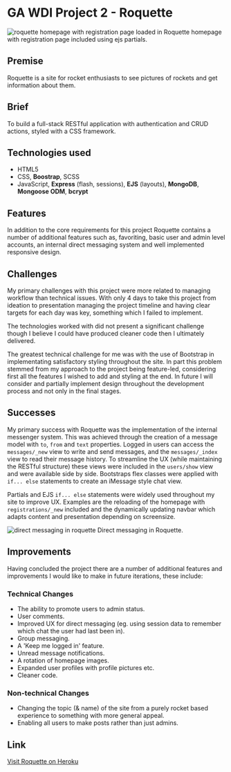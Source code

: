 # GA WDI Project 2 - Roquette

<img src="https://i.imgur.com/GVSBt0I.png" alt="roquette homepage with registration page loaded in">
Roquette homepage with registration page included using ejs partials.

## Premise
Roquette is a site for rocket enthusiasts to see pictures of rockets and get information about them.

## Brief
To build a full-stack RESTful application with authentication and CRUD actions, styled with a CSS framework.

## Technologies used
* HTML5
* CSS, **Boostrap**, SCSS
* JavaScript, **Express** (flash, sessions), **EJS** (layouts), **MongoDB**, **Mongoose ODM**, **bcrypt**

## Features
In addition to the core requirements for this project Roquette contains a number of additional features such as, favoriting, basic user and admin level accounts, an internal direct messaging system and well implemented responsive design.

## Challenges
My primary challenges with this project were more related to managing workflow than technical issues.  With only 4 days to take this project from ideation to presentation managing the project timeline and having clear targets for each day was key, something which I failed to implement.

The technologies worked with did not present a significant challenge though I believe I could have produced cleaner code then I ultimately delivered.

The greatest technical challenge for me was with the use of Bootstrap in implementating satisfactory styling throughout the site.  In part this problem stemmed from my approach to the project being feature-led, considering first all the features I wished to add and styling at the end.  In future I will consider and partially implement design throughout the development process and not only in the final stages.

## Successes
My primary success with Roquette was the implementation of the internal messenger system.  This was achieved through the creation of a message model with `to`, `from` and `text` properties.  Logged in users can access the `messages/_new` view to write and send messages, and the `messages/_index` view to read their message history.  To streamline the UX (while maintaining the RESTful structure) these views were included in the `users/show` view and were available side by side.  Bootstraps flex classes were applied with `if... else` statements to create an iMessage style chat view.

Partials and EJS `if... else` statements were widely used throughout my site to improve UX.  Examples are the reloading of the homepage with `registrations/_new` included and the dynamically updating navbar which adapts content and presentation depending on screensize.

<img src="https://i.imgur.com/xwz0T2y.png" alt="direct messaging in roquette">
Direct messaging in Roquette.

## Improvements
Having concluded the project there are a number of additional features and improvements I would like to make in future iterations, these include:
### Technical Changes
* The ability to promote users to admin status.
* User comments.
* Improved UX for direct messaging (eg. using session data to remember which chat the user had last been in).
* Group messaging.
* A 'Keep me logged in' feature.
* Unread message notifications.
* A rotation of homepage images.
* Expanded user profiles with profile pictures etc.
* Cleaner code.
### Non-technical Changes
* Changing the topic (& name) of the site from a purely rocket based experience to something with more general appeal.
* Enabling all users to make posts rather than just admins.

## Link ##
[Visit Roquette on Heroku](https://roquette.herokuapp.com/ "Roquette")

